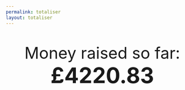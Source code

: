 ```yaml
---
permalink: totaliser
layout: totaliser
---
```

<div style='text-align:center;font-size:300%;padding-top:30px'>Money raised so far:</div>
<div style='font-weight:bold;text-align:center;font-size:400%'>£4220.83</div>
